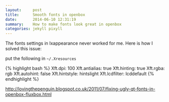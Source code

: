 ```yaml
---
layout:     post
title:      Smooth fonts in openbox
date:       2014-06-10 12:31:19
summary:    How to make fonts look great in openbox
categories: jekyll pixyll
---
```


The fonts settings in lxappearance never worked for me.  Here is how I solved this issue:

put the following in `~/.Xresources`

{% highlight bash %}
    Xft.dpi: 100
    Xft.antialias: true
    Xft.hinting: true
    Xft.rgba: rgb
    Xft.autohint: false
    Xft.hintstyle: hintslight
    Xft.lcdfilter: lcddefault
{% endhighlight %}

http://lovingthepenguin.blogspot.co.uk/2011/07/fixing-ugly-qt-fonts-in-openbox-fluxbox.html
